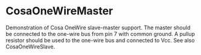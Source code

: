 CosaOneWireMaster
====

Demonstration of Cosa OneWire slave-master support. The master should be connected to the one-wire bus from pin 7 with common ground. A pullup resistor should be used to the one-wire bus and connected to Vcc. See also CosaOneWireSlave.


